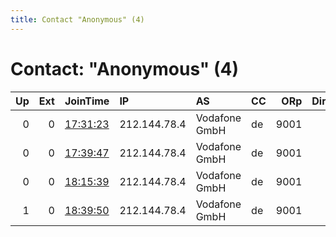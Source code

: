 ```yaml
---
title: Contact "Anonymous" (4)
---
```


# Contact: "Anonymous" (4)

|   Up |   Ext | JoinTime                                                                                            | IP           | AS            | CC   |   ORp |   Dirp | OS    | Version   | Nickname      |   eFamMembers |
|-----:|------:|:----------------------------------------------------------------------------------------------------|:-------------|:--------------|:-----|------:|-------:|:------|:----------|:--------------|--------------:|
|    0 |     0 | [17:31:23](https://metrics.torproject.org/rs.html#details/DC733E5D0BCA250F91D60C0E106CEA1A676D4041) | 212.144.78.4 | Vodafone GmbH | de   |  9001 |      0 | Linux | 0.2.8.12  | hacktheplanet |             1 |
|    0 |     0 | [17:39:47](https://metrics.torproject.org/rs.html#details/18AD0F8C994D50327C5FDFEDA9994A4A4CA12140) | 212.144.78.4 | Vodafone GmbH | de   |  9001 |      0 | Linux | 0.2.8.12  | hacktheplanet |             1 |
|    0 |     0 | [18:15:39](https://metrics.torproject.org/rs.html#details/F87436303BF8EA139E7A7F00BAEB78CA183EFAAB) | 212.144.78.4 | Vodafone GmbH | de   |  9001 |      0 | Linux | 0.3.4.11  | dockernode    |             1 |
|    1 |     0 | [18:39:50](https://metrics.torproject.org/rs.html#details/164295D55A290261D3178194DEB36AB003E5ACAC) | 212.144.78.4 | Vodafone GmbH | de   |  9001 |      0 | Linux | 0.3.4.11  | dockernode    |             1 |
